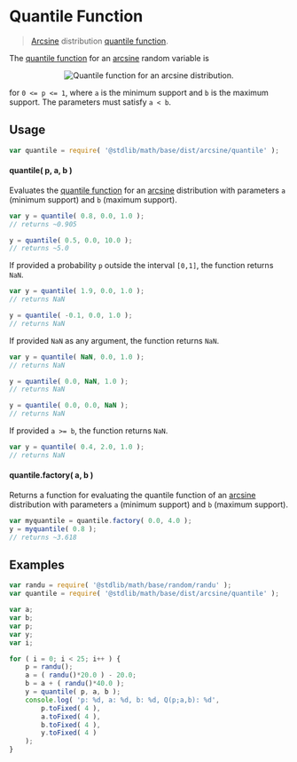 # Quantile Function

> [Arcsine][arcsine] distribution [quantile function][quantile-function].


<section class="intro">

The [quantile function][quantile-function] for an [arcsine][arcsine] random variable is

<!-- <equation class="equation" label="eq:arcsine_quantile_function" align="center" raw="Q(p) = a + ( b - a ) \sin^2 \left( \tfrac{\pi}{2} p \right)" alt="Quantile function for an arcsine distribution."> -->

<div class="equation" align="center" data-raw-text="Q(p) = a + ( b - a ) \sin^2 \left( \tfrac{\pi}{2} p \right)" data-equation="eq:arcsine_quantile_function">
    <img src="" alt="Quantile function for an arcsine distribution.">
    <br>
</div>

<!-- </equation> -->

for `0 <= p <= 1`, where `a` is the minimum support and `b` is the maximum support. The parameters must satisfy `a < b`.

</section>

<!-- /.intro -->


<section class="usage">

## Usage

``` javascript
var quantile = require( '@stdlib/math/base/dist/arcsine/quantile' );
```

#### quantile( p, a, b )

Evaluates the [quantile function][quantile-function] for an [arcsine][arcsine] distribution with parameters `a` (minimum support) and `b` (maximum support).

``` javascript
var y = quantile( 0.8, 0.0, 1.0 );
// returns ~0.905

y = quantile( 0.5, 0.0, 10.0 );
// returns ~5.0
```

If provided a probability `p` outside the interval `[0,1]`, the function returns `NaN`.

``` javascript
var y = quantile( 1.9, 0.0, 1.0 );
// returns NaN

y = quantile( -0.1, 0.0, 1.0 );
// returns NaN
```

If provided `NaN` as any argument, the function returns `NaN`.

``` javascript
var y = quantile( NaN, 0.0, 1.0 );
// returns NaN

y = quantile( 0.0, NaN, 1.0 );
// returns NaN

y = quantile( 0.0, 0.0, NaN );
// returns NaN
```

If provided `a >= b`, the function returns `NaN`.

``` javascript
var y = quantile( 0.4, 2.0, 1.0 );
// returns NaN
```

#### quantile.factory( a, b )

Returns a function for evaluating the quantile function of an [arcsine][arcsine] distribution with parameters `a` (minimum support) and `b` (maximum support).

``` javascript
var myquantile = quantile.factory( 0.0, 4.0 );
y = myquantile( 0.8 );
// returns ~3.618
```

</section>

<!-- /.usage -->


<section class="examples">

## Examples

``` javascript
var randu = require( '@stdlib/math/base/random/randu' );
var quantile = require( '@stdlib/math/base/dist/arcsine/quantile' );

var a;
var b;
var p;
var y;
var i;

for ( i = 0; i < 25; i++ ) {
    p = randu();
    a = ( randu()*20.0 ) - 20.0;
    b = a + ( randu()*40.0 );
    y = quantile( p, a, b );
    console.log( 'p: %d, a: %d, b: %d, Q(p;a,b): %d',
        p.toFixed( 4 ),
        a.toFixed( 4 ),
        b.toFixed( 4 ),
        y.toFixed( 4 )
    );
}
```

</section>

<!-- /.examples -->


<section class="links">

[arcsine]: https://en.wikipedia.org/wiki/Arcsine_distribution
[quantile-function]: https://en.wikipedia.org/wiki/Quantile_function

</section>

<!-- /.links -->
